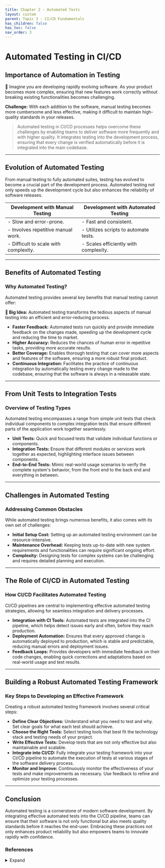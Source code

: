 ```yaml
---
title: Chapter 2 - Automated Tests
layout: custom
parent: Topic 3 - CI/CD Fundamentals
has_children: false
has_toc: false
nav_order: 3
---
```


# Automated Testing in CI/CD
## Importance of Automation in Testing

🧐 Imagine you are developing rapidly evolving software. As your product becomes more complex, ensuring that new features work correctly without breaking existing functionalities becomes challenging.

**Challenge:** With each addition to the software, manual testing becomes more cumbersome and less effective, making it difficult to maintain high-quality standards in your releases.

> Automated testing in CI/CD processes helps overcome these challenges by enabling teams to deliver software more frequently and with higher quality. It integrates testing into the development process, ensuring that every change is verified automatically before it is integrated into the main codebase.

---
## Evolution of Automated Testing

From manual testing to fully automated suites, testing has evolved to become a crucial part of the development process. Automated testing not only speeds up the development cycle but also enhances the reliability of software releases.

| Development with Manual Testing       | Development with Automated Testing   |
|---------------------------------------|--------------------------------------|
| - Slow and error-prone.               | - Fast and consistent.               |
| - Involves repetitive manual work.    | - Utilizes scripts to automate tests.|
| - Difficult to scale with complexity. | - Scales efficiently with complexity. |

---
## Benefits of Automated Testing

### Why Automated Testing?
Automated testing provides several key benefits that manual testing cannot offer:

**🧠 Big Idea:** Automated testing transforms the tedious aspects of manual testing into an efficient and error-reducing process.

- **Faster Feedback:** Automated tests run quickly and provide immediate feedback on the changes made, speeding up the development cycle and reducing the time to market.
- **Higher Accuracy:** Reduces the chances of human error in repetitive tasks, providing more accurate results.
- **Better Coverage:** Enables thorough testing that can cover more aspects and features of the software, ensuring a more robust final product.
- **Continuous Integration:** Facilitates the practice of continuous integration by automatically testing every change made to the codebase, ensuring that the software is always in a releasable state.

---
## From Unit Tests to Integration Tests

### Overview of Testing Types
Automated testing encompasses a range from simple unit tests that check individual components to complex integration tests that ensure different parts of the application work together seamlessly.

- **Unit Tests:** Quick and focused tests that validate individual functions or components.
- **Integration Tests:** Ensure that different modules or services work together as expected, highlighting interface issues between components.
- **End-to-End Tests:** Mimic real-world usage scenarios to verify the complete system's behavior, from the front end to the back end and everything in between.

---
## Challenges in Automated Testing

### Addressing Common Obstacles
While automated testing brings numerous benefits, it also comes with its own set of challenges:

- **Initial Setup Cost:** Setting up an automated testing environment can be resource-intensive.
- **Maintenance Overhead:** Keeping tests up-to-date with new system requirements and functionalities can require significant ongoing effort.
- **Complexity:** Designing tests for complex systems can be challenging and requires detailed planning and execution.

---
## The Role of CI/CD in Automated Testing

### How CI/CD Facilitates Automated Testing
CI/CD pipelines are central to implementing effective automated testing strategies, allowing for seamless integration and delivery processes.

- **Integration with CI Tools:** Automated tests are integrated into the CI pipeline, which helps detect issues early and often, before they reach production.
- **Deployment Automation:** Ensures that every approved change is automatically deployed to production, which is stable and predictable, reducing manual errors and deployment issues.
- **Feedback Loops:** Provides developers with immediate feedback on their code changes, enabling quick corrections and adaptations based on real-world usage and test results.

---
## Building a Robust Automated Testing Framework

### Key Steps to Developing an Effective Framework
Creating a robust automated testing framework involves several critical steps:

- **Define Clear Objectives:** Understand what you need to test and why. Set clear goals for what each test should achieve.
- **Choose the Right Tools:** Select testing tools that best fit the technology stack and testing needs of your project.
- **Write Effective Tests:** Develop tests that are not only effective but also maintainable and scalable.
- **Integrate into CI/CD:** Fully integrate your testing framework into your CI/CD pipeline to automate the execution of tests at various stages of the software delivery process.
- **Monitor and Improve:** Continuously monitor the effectiveness of your tests and make improvements as necessary. Use feedback to refine and optimize your testing processes.

---
## Conclusion

Automated testing is a cornerstone of modern software development. By integrating effective automated tests into the CI/CD pipeline, teams can ensure that their software is not only functional but also meets quality standards before it reaches the end-user. Embracing these practices not only enhances product reliability but also empowers teams to innovate rapidly with confidence.


### References
<details>
  <summary>Expand</summary>
    <b>1.</b> “Automated Testing for CI/CD: Teamcity CI/CD Guide.” <i>JetBrains</i>, <a href="https://www.jetbrains.com/teamcity/ci-cd-guide/automated-testing/" target="_blank">https://www.jetbrains.com/teamcity/ci-cd-guide/automated-testing/</a>. Accessed 1 May 2024.<br>
    <b>2.</b> “Role of Automation Testing in CI/CD.” <i>BrowserStack</i>, 22 Nov. 2022, <a href="https://www.browserstack.com/guide/role-of-automation-testing-in-ci-cd" target="_blank">https://www.browserstack.com/guide/role-of-automation-testing-in-ci-cd</a>.<br>
<b> 3.</b> “Automated Testing: The Cornerstone of CI/CD.” Written by Ferdinando Santacroce. <i>Semaphore</i>, 16 Mar. 2022, <a href="https://semaphoreci.com/blog/automated-testing-cicd" target="_blank">https://semaphoreci.com/blog/automated-testing-cicd</a>.<br>
</details>





